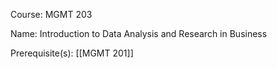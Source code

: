 




Course: MGMT 203

Name: Introduction to Data Analysis and Research in Business

Prerequisite(s): [[MGMT 201]]
